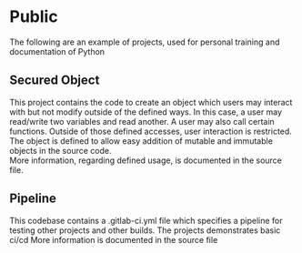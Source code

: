# Public
The following are an example of projects, used for personal training and documentation of Python

## Secured Object
This project contains the code to create an object which users may interact with but not modify outside of the defined ways.
In this case, a user may read/write two variables and read another. A user may also call certain functions. Outside of those defined accesses, user interaction is restricted. The object is defined to allow easy addition of mutable and immutable objects in the source code. \
More information, regarding defined usage, is documented in the source file.



## Pipeline
This codebase contains a .gitlab-ci.yml file which specifies a pipeline for testing other projects and other builds. The projects demonstrates basic ci/cd
More information is documented in the source file
